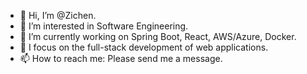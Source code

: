 - 👋 Hi, I’m @Zichen.
- 👀 I’m interested in Software Engineering.
- 🌱 I’m currently working on Spring Boot, React, AWS/Azure, Docker.
- 💞️ I focus on the full-stack development of web applications.
- 📫 How to reach me: Please send me a message.

<!---
Zichen1028/Zichen1028 is a ✨ special ✨ repository because its `README.md` (this file) appears on your GitHub profile.
You can click the Preview link to take a look at your changes.
--->
